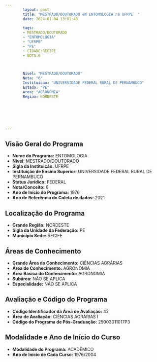 ```yaml
---
        layout: post
        title: "MESTRADO/DOUTORADO em ENTOMOLOGIA na UFRPE  "
        date: 2024-01-04 13:01:48
     
        tags:
        - MESTRADO/DOUTORADO
        - "ENTOMOLOGIA"
        - "UFRPE"
        - "PE"
        - CIDADE:RECIFE
        - NOTA:6
        
       

        Nivel: "MESTRADO/DOUTORADO"
        Nota: "6"
        Instituicao: "UNIVERSIDADE FEDERAL RURAL DE PERNAMBUCO"
        Estado: "PE"
        Area: "AGRONOMIA"
        Regiao: NORDESTE
        
        
        
        
        
        
---
```

## Visão Geral do Programa
- **Nome do Programa:** ENTOMOLOGIA
- **Nível:** MESTRADO/DOUTORADO
- **Sigla da Instituição:** UFRPE
- **Instituição de Ensino Superior:** UNIVERSIDADE FEDERAL RURAL DE PERNAMBUCO
- **Status Jurídico:** FEDERAL
- **Nota/Conceito:** 6
- **Ano de Início do Programa:** 1976
- **Ano de Referência do Coleta de dados:** 2021

## Localização do Programa
- **Grande Região:** NORDESTE
- **Sigla da Unidade da Federação:** PE
- **Município Sede:** RECIFE

## Áreas de Conhecimento
- **Grande Área do Conhecimento:** CIÊNCIAS AGRÁRIAS
- **Área de Conhecimento:** AGRONOMIA
- **Área Básica do Conhecimento:** AGRONOMIA
- **Subárea:** NÃO SE APLICA
- **Especialidade:** NÃO SE APLICA

## Avaliação e Código do Programa
- **Código Identificador da Área de Avaliação:** 42
- **Área de Avaliação:** CIÊNCIAS AGRÁRIAS I
- **Código do Programa de Pós-Graduação:** 25003011017P3


## Modalidade e Ano de Início do Curso
- **Modalidade do Programa:** ACADÊMICO
- **Ano de Início de Cada Curso:** 1976/2004
